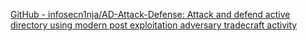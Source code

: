 
[GitHub - infosecn1nja/AD-Attack-Defense: Attack and defend active directory using modern post exploitation adversary tradecraft activity](https://github.com/infosecn1nja/AD-Attack-Defense)
